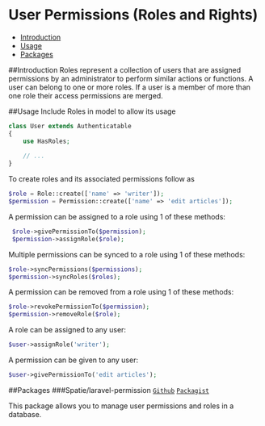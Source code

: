 # User Permissions (Roles and Rights)

- [Introduction](#introduction)
- [Usage](#usage)
- [Packages](#package)

<a name="introduction"></a>
##Introduction
Roles represent a collection of users that are assigned permissions by an administrator to perform similar actions or functions. A user can belong to one or more roles. If a user is a member of more than one role their access permissions are merged.

<a name="usage"></a>
##Usage
  Include Roles in model to allow its usage
```php
class User extends Authenticatable
{
    use HasRoles;
    
    // ...
}
```
      
To create roles and its associated permissions follow as
 ```php
$role = Role::create(['name' => 'writer']);
$permission = Permission::create(['name' => 'edit articles']);
```           
       
A permission can be assigned to a role using 1 of these methods:
```php
 $role->givePermissionTo($permission);
 $permission->assignRole($role);
```   

Multiple permissions can be synced to a role using 1 of these methods:
```php
$role->syncPermissions($permissions);
$permission->syncRoles($roles);
```   

A permission can be removed from a role using 1 of these methods:
 ```php
$role->revokePermissionTo($permission);
$permission->removeRole($role);
```  
        
A role can be assigned to any user:
```php
$user->assignRole('writer');
``` 

A permission can be given to any user:
```php
$user->givePermissionTo('edit articles');
```
        
<a name="package"></a>
##Packages
###Spatie/laravel-permission
[`Github`](https://github.com/spatie/laravel-permission)   [`Packagist`](https://packagist.org/packages/spatie/laravel-permission) 

This package allows you to manage user permissions and roles in a database.